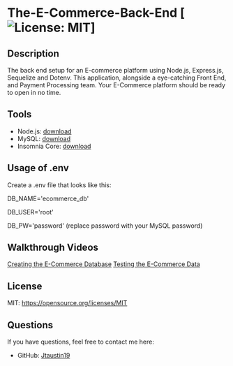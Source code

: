 # The-E-Commerce-Back-End [![License: MIT](https://img.shields.io/badge/License-MIT-yellow.svg)]

## Description
The back end setup for an E-commerce platform using Node.js, Express.js, Sequelize and Dotenv. This application, alongside a eye-catching Front End, and Payment Processing team. Your E-Commerce platform should be ready to open in no time.

## Tools
* Node.js: [download](https://nodejs.org/en/download/)
* MySQL: [download](https://dev.mysql.com/downloads/windows/installer/8.0.html)
* Insomnia Core: [download](https://insomnia.rest/download)

## Usage of .env
Create a .env file that looks like this:

DB_NAME='ecommerce_db'

DB_USER='root'

DB_PW='password' (replace password with your MySQL password)

## Walkthrough Videos
[Creating the E-Commerce Database](https://drive.google.com/file/d/18CKCt0IV9kHudHzysO3gkb3rde1qxHsP/view?usp=sharing)
[Testing the E-Commerce Data](https://drive.google.com/file/d/11S9rkXS939agTBfx6qWX3MMW4THDaQGG/view?usp=sharing)

## License
MIT: https://opensource.org/licenses/MIT

## Questions
If you have questions, feel free to contact me here:
* GitHub: [Jtaustin19](https://github.com/Jtaustin19)